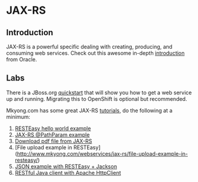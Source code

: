 # JAX-RS

## Introduction
JAX-RS is a powerful specific dealing with creating, producing, and consuming web services. Check out this awesome in-depth [introduction](https://docs.oracle.com/javaee/6/tutorial/doc/giepu.html) from Oracle.

## Labs

There is a JBoss.org [quickstart](http://www.jboss.org/quickstarts/eap/helloworld-rs/) that will show you how to get a web service up and running. Migrating this to OpenShift is optional but recommended. 

Mkyong.com has some great JAX-RS [tutorials](http://www.mkyong.com/tutorials/jax-rs-tutorials/), do the following at a minimum:

1. [RESTEasy hello world example](http://www.mkyong.com/webservices/jax-rs/resteasy-hello-world-example/)
2. [JAX-RS @PathParam example](http://www.mkyong.com/webservices/jax-rs/jax-rs-pathparam-example/)
3. [Download pdf file from JAX-RS](http://www.mkyong.com/webservices/jax-rs/download-pdf-file-from-jax-rs/)
4. [File upload example in RESTEasy] (http://www.mkyong.com/webservices/jax-rs/file-upload-example-in-resteasy/)
5. [JSON example with RESTEasy + Jackson](http://www.mkyong.com/webservices/jax-rs/integrate-jackson-with-resteasy/)
6. [RESTful Java client with Apache HttpClient](http://www.mkyong.com/webservices/jax-rs/restful-java-client-with-apache-httpclient/)


